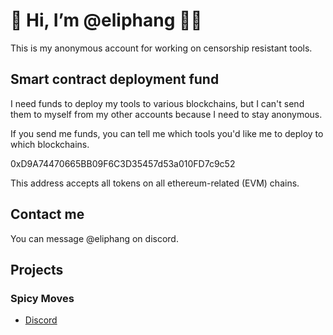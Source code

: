 # 👋 Hi, I’m @eliphang 🐘🧛

This is my anonymous account for working on censorship resistant tools.

## Smart contract deployment fund

I need funds to deploy my tools to various blockchains, but I can't send them to myself from my other accounts because I need to stay anonymous.

If you send me funds, you can tell me which tools you'd like me to deploy to which blockchains.

0xD9A74470665BB09F6C3D35457d53a010FD7c9c52

This address accepts all tokens on all ethereum-related (EVM) chains.

## Contact me

You can message @eliphang on discord.

## Projects

### Spicy Moves

* [Discord](https://discord.gg/yaEXnWUQN3)

<!---
eliphang/eliphang is a ✨ special ✨ repository because its `README.md` (this file) appears on your GitHub profile.
You can click the Preview link to take a look at your changes.
--->
